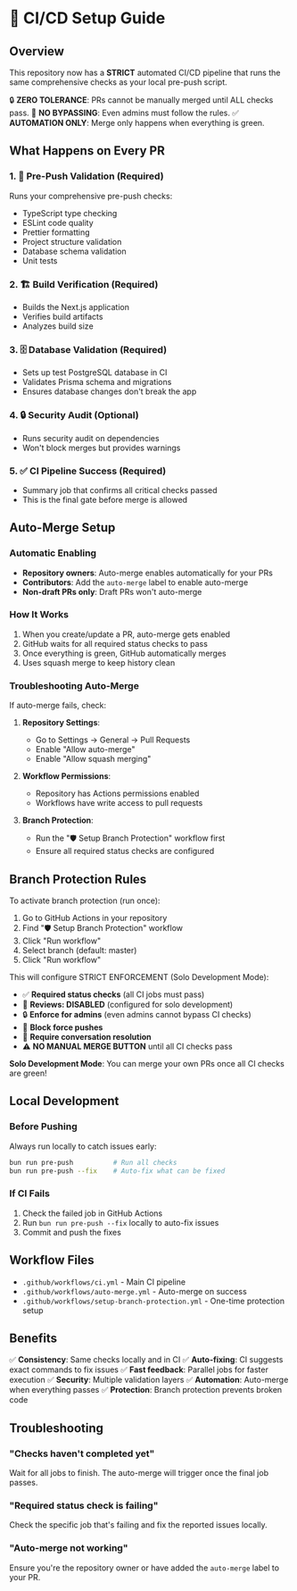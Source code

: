 # 🚀 CI/CD Setup Guide

## Overview

This repository now has a **STRICT** automated CI/CD pipeline that runs the same
comprehensive checks as your local pre-push script.

🔒 **ZERO TOLERANCE**: PRs cannot be manually merged until ALL checks pass. 🚫
**NO BYPASSING**: Even admins must follow the rules. ✅ **AUTOMATION ONLY**:
Merge only happens when everything is green.

## What Happens on Every PR

### 1. 🚀 Pre-Push Validation (Required)

Runs your comprehensive pre-push checks:

- TypeScript type checking
- ESLint code quality
- Prettier formatting
- Project structure validation
- Database schema validation
- Unit tests

### 2. 🏗️ Build Verification (Required)

- Builds the Next.js application
- Verifies build artifacts
- Analyzes build size

### 3. 🗄️ Database Validation (Required)

- Sets up test PostgreSQL database in CI
- Validates Prisma schema and migrations
- Ensures database changes don't break the app

### 4. 🔒 Security Audit (Optional)

- Runs security audit on dependencies
- Won't block merges but provides warnings

### 5. ✅ CI Pipeline Success (Required)

- Summary job that confirms all critical checks passed
- This is the final gate before merge is allowed

## Auto-Merge Setup

### Automatic Enabling
- **Repository owners**: Auto-merge enables automatically for your PRs
- **Contributors**: Add the `auto-merge` label to enable auto-merge
- **Non-draft PRs only**: Draft PRs won't auto-merge

### How It Works
1. When you create/update a PR, auto-merge gets enabled
2. GitHub waits for all required status checks to pass
3. Once everything is green, GitHub automatically merges
4. Uses squash merge to keep history clean

### Troubleshooting Auto-Merge

If auto-merge fails, check:

1. **Repository Settings**: 
   - Go to Settings → General → Pull Requests
   - Enable "Allow auto-merge"
   - Enable "Allow squash merging"

2. **Workflow Permissions**:
   - Repository has Actions permissions enabled
   - Workflows have write access to pull requests

3. **Branch Protection**:
   - Run the "🛡️ Setup Branch Protection" workflow first
   - Ensure all required status checks are configured

## Branch Protection Rules

To activate branch protection (run once):

1. Go to GitHub Actions in your repository
2. Find "🛡️ Setup Branch Protection" workflow
3. Click "Run workflow"
4. Select branch (default: master)
5. Click "Run workflow"

This will configure STRICT ENFORCEMENT (Solo Development Mode):

- ✅ **Required status checks** (all CI jobs must pass)
- 👤 **Reviews: DISABLED** (configured for solo development)
- 🔒 **Enforce for admins** (even admins cannot bypass CI checks)
- 🚫 **Block force pushes**
- 💬 **Require conversation resolution**
- ⚠️ **NO MANUAL MERGE BUTTON** until all CI checks pass

**Solo Development Mode**: You can merge your own PRs once all CI checks are
green!

## Local Development

### Before Pushing

Always run locally to catch issues early:

```bash
bun run pre-push          # Run all checks
bun run pre-push --fix    # Auto-fix what can be fixed
```

### If CI Fails

1. Check the failed job in GitHub Actions
2. Run `bun run pre-push --fix` locally to auto-fix issues
3. Commit and push the fixes

## Workflow Files

- `.github/workflows/ci.yml` - Main CI pipeline
- `.github/workflows/auto-merge.yml` - Auto-merge on success
- `.github/workflows/setup-branch-protection.yml` - One-time protection setup

## Benefits

✅ **Consistency**: Same checks locally and in CI ✅ **Auto-fixing**: CI
suggests exact commands to fix issues ✅ **Fast feedback**: Parallel jobs for
faster execution ✅ **Security**: Multiple validation layers ✅ **Automation**:
Auto-merge when everything passes ✅ **Protection**: Branch protection prevents
broken code

## Troubleshooting

### "Checks haven't completed yet"

Wait for all jobs to finish. The auto-merge will trigger once the final job
passes.

### "Required status check is failing"

Check the specific job that's failing and fix the reported issues locally.

### "Auto-merge not working"

Ensure you're the repository owner or have added the `auto-merge` label to your
PR.

